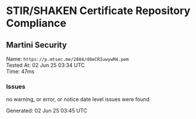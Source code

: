 # STIR/SHAKEN Certificate Repository Compliance

## Martini Security

Name: `https://p.mtsec.me/2884/d8eCRIuwywM4.pem`\
Tested At: 02 Jun 25 03:34 UTC\
Time: 47ms

### Issues

no warning, or error, or notice date level issues were found

Generated: 02 Jun 25 03:45 UTC